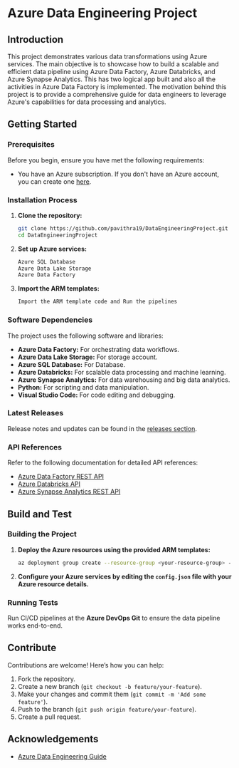 
# Azure Data Engineering Project

## Introduction
This project demonstrates various data transformations using Azure services. The main objective is to showcase how to build a scalable and efficient data pipeline using Azure Data Factory, Azure Databricks, and Azure Synapse Analytics. This has two logical app built and also all the activities in Azure Data Factory is implemented. The motivation behind this project is to provide a comprehensive guide for data engineers to leverage Azure's capabilities for data processing and analytics.

## Getting Started

### Prerequisites
Before you begin, ensure you have met the following requirements:
- You have an Azure subscription. If you don't have an Azure account, you can create one [here](https://azure.microsoft.com/en-us/free/).

### Installation Process
1. **Clone the repository:**
   ```bash
   git clone https://github.com/pavithra19/DataEngineeringProject.git
   cd DataEngineeringProject
   ```

2. **Set up Azure services:**
   ```bash
   Azure SQL Database
   Azure Data Lake Storage
   Azure Data Factory
   ```

3. **Import the ARM templates:**
   ```bash
   Import the ARM template code and Run the pipelines
   ```

### Software Dependencies
The project uses the following software and libraries:
- **Azure Data Factory:** For orchestrating data workflows.
- **Azure Data Lake Storage:** For storage account.
- **Azure SQL Database:** For Database.
- **Azure Databricks:** For scalable data processing and machine learning.
- **Azure Synapse Analytics:** For data warehousing and big data analytics.
- **Python:** For scripting and data manipulation.
- **Visual Studio Code:** For code editing and debugging.

### Latest Releases
Release notes and updates can be found in the [releases section](https://github.com/pavithra19/DataEngineeringProject/releases).

### API References
Refer to the following documentation for detailed API references:
- [Azure Data Factory REST API](https://docs.microsoft.com/en-us/rest/api/datafactory/)
- [Azure Databricks API](https://docs.databricks.com/dev-tools/api/latest/index.html)
- [Azure Synapse Analytics REST API](https://docs.microsoft.com/en-us/rest/api/synapse/)

## Build and Test

### Building the Project
1. **Deploy the Azure resources using the provided ARM templates:**
   ```bash
   az deployment group create --resource-group <your-resource-group> --template-file azuredeploy.json
   ```

2. **Configure your Azure services by editing the `config.json` file with your Azure resource details.**

### Running Tests
Run CI/CD pipelines at the **Azure DevOps Git** to ensure the data pipeline works end-to-end.

## Contribute
Contributions are welcome! Here’s how you can help:
1. Fork the repository.
2. Create a new branch (`git checkout -b feature/your-feature`).
3. Make your changes and commit them (`git commit -m 'Add some feature'`).
4. Push to the branch (`git push origin feature/your-feature`).
5. Create a pull request.

## Acknowledgements
- [Azure Data Engineering Guide](https://docs.microsoft.com/en-us/azure/architecture/data-guide/)
